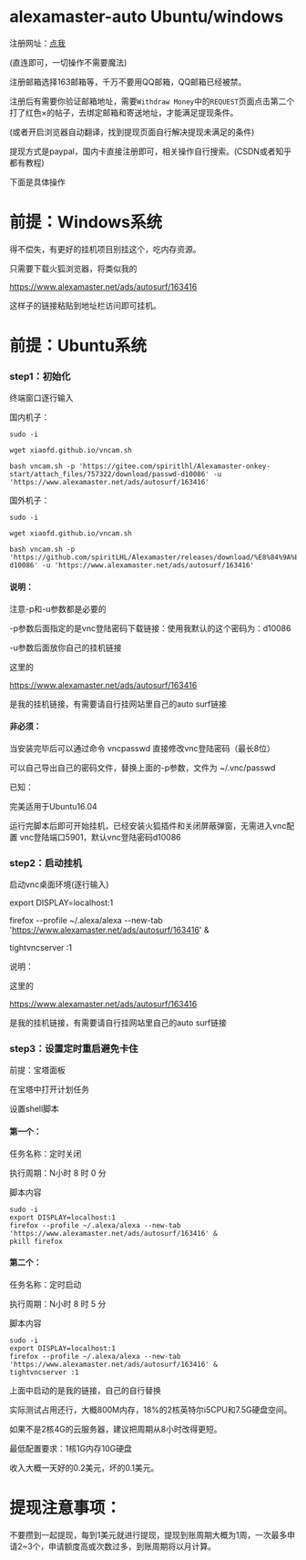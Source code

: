 # alexamaster-auto Ubuntu/windows

注册网址：[点我](https://www.alexamaster.net/sec/join.php?id=163416)

(直连即可，一切操作不需要魔法)

注册邮箱选择163邮箱等，千万不要用QQ邮箱，QQ邮箱已经被禁。

注册后有需要你验证邮箱地址，需要```Withdraw Money```中的```REQUEST```页面点击第二个打了红色×的帖子，去绑定邮箱和寄送地址，才能满足提现条件。

(或者开启浏览器自动翻译，找到提现页面自行解决提现未满足的条件)

提现方式是paypal，国内卡直接注册即可，相关操作自行搜索。(CSDN或者知乎都有教程)

下面是具体操作

# 前提：Windows系统

得不偿失，有更好的挂机项目别挂这个，吃内存资源。

只需要下载火狐浏览器，将类似我的

https://www.alexamaster.net/ads/autosurf/163416

这样子的链接粘贴到地址栏访问即可挂机。

# 前提：Ubuntu系统

### step1：初始化

终端窗口逐行输入

国内机子：
```
sudo -i

wget xiaofd.github.io/vncam.sh 

bash vncam.sh -p 'https://gitee.com/spiritlhl/Alexamaster-onkey-start/attach_files/757322/download/passwd-d10086' -u 'https://www.alexamaster.net/ads/autosurf/163416'
```
国外机子：
```
sudo -i

wget xiaofd.github.io/vncam.sh 

bash vncam.sh -p 'https://github.com/spiritLHL/Alexamaster/releases/download/%E8%84%9A%E6%9C%AC/passwd-d10086' -u 'https://www.alexamaster.net/ads/autosurf/163416'
```
#### 说明：

 注意-p和-u参数都是必要的

-p参数后面指定的是vnc登陆密码下载链接：使用我默认的这个密码为：d10086

-u参数后面放你自己的挂机链接

这里的

https://www.alexamaster.net/ads/autosurf/163416

是我的挂机链接，有需要请自行挂网站里自己的auto surf链接

#### 非必须：

当安装完毕后可以通过命令 vncpasswd 直接修改vnc登陆密码（最长8位）

可以自己导出自己的密码文件，替换上面的-p参数，文件为 ~/.vnc/passwd

已知：

完美适用于Ubuntu16.04

运行完脚本后即可开始挂机，已经安装火狐插件和关闭屏蔽弹窗，无需进入vnc配置 vnc登陆端口5901，默认vnc登陆密码d10086

### step2：启动挂机

启动vnc桌面环境(逐行输入)

export DISPLAY=localhost:1

firefox --profile ~/.alexa/alexa --new-tab 'https://www.alexamaster.net/ads/autosurf/163416' &

tightvncserver :1

说明：

这里的

https://www.alexamaster.net/ads/autosurf/163416

是我的挂机链接，有需要请自行挂网站里自己的auto surf链接

### step3：设置定时重启避免卡住

前提：宝塔面板

在宝塔中打开计划任务

设置shell脚本

#### 第一个：

任务名称：定时关闭

执行周期：N小时 8 时 0 分

脚本内容
```
sudo -i
export DISPLAY=localhost:1
firefox --profile ~/.alexa/alexa --new-tab 'https://www.alexamaster.net/ads/autosurf/163416' &
pkill firefox
```
#### 第二个：

任务名称：定时启动

执行周期：N小时 8 时 5 分

脚本内容
```
sudo -i
export DISPLAY=localhost:1
firefox --profile ~/.alexa/alexa --new-tab 'https://www.alexamaster.net/ads/autosurf/163416' &
tightvncserver :1
```
上面中启动的是我的链接，自己的自行替换

实际测试占用还行，大概800M内存，18%的2核英特尔i5CPU和7.5G硬盘空间。

如果不是2核4G的云服务器，建议把周期从8小时改得更短。

最低配置要求：1核1G内存10G硬盘

收入大概一天好的0.2美元，坏的0.1美元。

# 提现注意事项：

不要攒到一起提现，每到1美元就进行提现，提现到账周期大概为1周，一次最多申请2~3个，申请额度高或次数过多，到账周期将以月计算。

